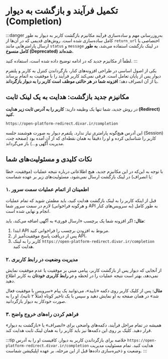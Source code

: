 # تکمیل فرآیند و بازگشت به دیوار (Completion)

:::danger به‌روزرسانی مهم و ساده‌سازی فرآیند
مکانیزم بازگشت کاربر به دیوار به طور کامل ساده‌سازی شده است. روش‌های قدیمی که در آن‌ها از `return_url` اختصاصی یا ارسال پارامترهایی مانند `status` و `message` در لینک بازگشت استفاده می‌شد، **به طور کامل منسوخ (Deprecated) شده‌اند.**

لطفاً از مکانیزم جدید که در ادامه توضیح داده شده است، استفاده کنید.
:::

یکی از اصول اساسی در طراحی افزونه‌های کنار، بازگرداندن کنترل به کاربر و پلتفرم دیوار پس از پایان تعامل است. فرقی نمی‌کند کاربر فرآیند را با موفقیت به اتمام برساند یا از آن انصراف دهد؛ **افزونه شما در هر حالتی موظف است کاربر را به دیوار بازگرداند.**

## مکانیزم جدید بازگشت: هدایت به یک لینک ثابت

در روش جدید، شما تنها یک وظیفه دارید: **کاربر را به آدرس ثابت زیر هدایت (Redirect) کنید.**

```
https://open-platform-redirect.divar.ir/completion
```

این آدرس هیچ‌گونه پارامتری نیاز ندارد. پلتفرم دیوار به صورت هوشمند جلسه (Session) کاربر را شناسایی کرده و او را دقیقاً به همان نقطه‌ای که از آن آمده بود (صفحه چت، مدیریت آگهی و...) باز می‌گرداند.

## نکات کلیدی و مسئولیت‌های شما

با توجه به این‌که در این مکانیزم جدید، هیچ اطلاعاتی درباره نتیجه عملیات (موفقیت، خطا یا انصراف) در لینک بازگشت ارسال نمی‌شود، مسئولیت‌های زیر بر عهده شماست:

### ۱. اطمینان از اتمام عملیات سمت سرور

قبل از اینکه کاربر را به لینک بازگشت هدایت کنید، باید مطمئن شوید که تمام عملیات لازم در سمت سرور شما (و هرگونه فراخوانی API به سرویس‌های کنار) به طور کامل انجام و نهایی شده است.

**مثال:** اگر افزونه شما یک برچسب «ارسال فوری» به آگهی اضافه می‌کند، باید:

1.  ابتدا API مربوط به افزودن برچسب را فراخوانی کنید.
2.  پس از دریافت پاسخ موفقیت‌آمیز از API،
3.  کاربر را به لینک `https://open-platform-redirect.divar.ir/completion` هدایت کنید.

### ۲. مدیریت وضعیت در رابط کاربری

از آنجایی که دیوار پس از بازگشت کاربر، پیامی مبنی بر موفقیت یا عدم موفقیت نمایش نمی‌دهد، بهتر است نتیجه عملیات را در لحظه و **در رابط کاربری خودتان** به کاربر اطلاع دهید.

**مثال:** پس از کلیک کاربر روی دکمه «تایید»، می‌توانید یک پیام «سرویس با موفقیت فعال شد» در همان صفحه به او نمایش دهید و سپس با یک تاخیر کوتاه (مثلاً ۲ ثانیه)، او را به صورت خودکار به دیوار بازگردانید.

### ۳. فراهم کردن راه‌های خروج واضح

همیشه در تمام مراحل فرآیند، دکمه‌های واضحی برای «انصراف» یا «بازگشت به دیوار» قرار دهید. کلیک بر روی این دکمه‌ها نیز باید کاربر را به همان لینک ثابت هدایت کند.

:::tip خلاصه
برای بازگرداندن کاربر به دیوار، کافیست او را به آدرس `https://open-platform-redirect.divar.ir/completion` هدایت کنید. تمام مسئولیت مدیریت وضعیت و ذخیره‌سازی داده‌ها قبل از این مرحله، بر عهده اپلیکیشن شماست.
:::
